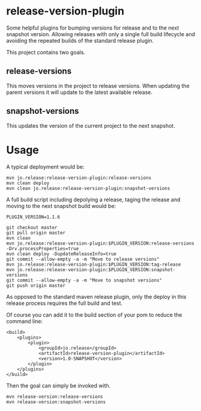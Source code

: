 release-version-plugin
======================

Some helpful plugins for bumping versions for release and to the next snapshot version. Allowing releases with only a single full build lifecycle and avoiding the repeated builds of the standard release plugin.

This project contains two goals. 

## release-versions 

This moves versions in the project to release versions. When updating the 
parent versions it will update to the latest available release. 

## snapshot-versions

This updates the version of the current project to the next snapshot.

# Usage

A typical deployment would be:

```
mvn jo.release:release-version-plugin:release-versions
mvn clean deploy
mvn clean jo.release:release-version-plugin:snapshot-versions
```

A full build script including depolying a release, taging the release and moving to the next snapshot build would be:

```
PLUGIN_VERSION=1.1.6

git checkout master
git pull origin master
mvn clean
mvn jo.release:release-version-plugin:$PLUGIN_VERSION:release-versions -Drv.processProperties=true
mvn clean deploy -DupdateReleaseInfo=true
git commit --allow-empty -a -m "Move to release versions"
mvn jo.release:release-version-plugin:$PLUGIN_VERSION:tag-release
mvn jo.release:release-version-plugin:$PLUGIN_VERSION:snapshot-versions
git commit --allow-empty -a -m "Move to snapshot versions"
git push origin master
```

As opposed to the standard maven release plugin, only the deploy in this release process requires the full build and test.


Of course you can add it to the build section of your pom to reduce the command line:

```
<build>
	<plugins>
		<plugin>
			<groupId>jo.release</groupId>
			<artifactId>release-version-plugin</artifactId>
			<version>1.0-SNAPSHOT</version>
		</plugin>
	</plugins>
</build>
```
Then the goal can simply be invoked with.

```
mvn release-version:release-versions
mvn release-version:snapshot-versions
``` 
